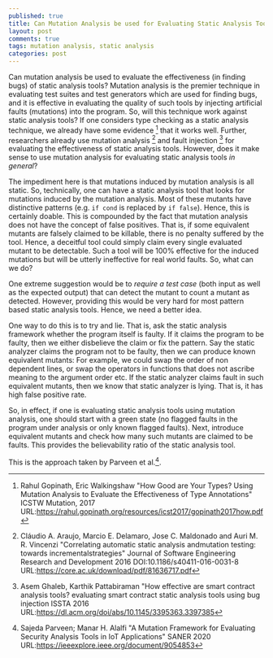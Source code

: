 ```yaml
---
published: true
title: Can Mutation Analysis be used for Evaluating Static Analysis Tools?
layout: post
comments: true
tags: mutation analysis, static analysis
categories: post
---
```


Can mutation analysis be used to evaluate the effectiveness (in finding bugs) of
static analysis tools?  Mutation analysis is the premier technique in evaluating
test suites and test generators which are used for finding bugs, and it is
effective in evaluating the quality of such tools by injecting artificial
faults (mutations) into the program.
So, will this technique work against static analysis tools? If one considers
type checking as a static analysis technique, we already have some evidence [^gopinath2017how] that it works well. Further, researchers already use mutation analysis [^araujo2016correlating] and fault injection [^ghaleb2020how] for evaluating the effectiveness of static analysis tools.
However, does it make sense to use mutation analysis
for evaluating static analysis tools _in general_?

The impediment here is that mutations induced by mutation analysis is all
static.  So, technically, one can have a static analysis tool that looks for
mutations induced by the mutation analysis. Most of these mutants have
distinctive patterns (e.g. `if cond` is replaced by `if false`). Hence, this
is certainly doable.
This is compounded by the fact that mutation analysis does not have the concept
of false positives. That is, if some equivalent mutants are falsely claimed to
be killable, there is no penalty suffered by the tool.
Hence, a deceitful tool could simply claim every single evaluated mutant to
be detectable.
Such a tool will be 100% effective for the induced mutations but will be utterly
ineffective for real world faults. So, what can we do?

One extreme suggestion would be to _require a test case_  (both input as well as
the expected output) that can detect the mutant to count a mutant as detected.
However, providing this would be very hard for most pattern based static
analysis tools. Hence, we need a better idea.

One way to do this is to try and lie. That is, ask the static analysis
framework whether the program itself is faulty. If it claims the program to
be faulty, then we either disbelieve the claim or fix the pattern. Say the
static analyzer claims the program not to be faulty, then we can produce
known equivalent mutants: For example, we could swap the order of non
dependent lines, or swap the operators in functions that does not ascribe
meaning to the argument order etc. If the static analyzer claims fault in
such equivalent mutants, then we know that static analyzer is lying. That is,
it has high false positive rate.

So, in effect, if one is evaluating static analysis tools using mutation
analysis, one should start with a green state (no flagged faults in
the program under analysis or only known flagged faults). Next, introduce
equivalent mutants and check how many such mutants are claimed to be
faults. This provides the believability ratio of the static analysis tool.

This is the approach taken by Parveen et al.[^parveen2020a].

[^gopinath2017how]: Rahul Gopinath, Eric Walkingshaw "How Good are Your Types? Using Mutation Analysis to Evaluate the Effectiveness of Type Annotations" ICSTW Mutation, 2017 URL:<https://rahul.gopinath.org/resources/icst2017/gopinath2017how.pdf>

[^araujo2016correlating]: Cláudio A. Araujo,  Marcio E. Delamaro, Jose C. Maldonado and Auri M. R. Vincenzi "Correlating automatic static analysis andmutation testing: towards incrementalstrategies" Journal of Software Engineering Research and Development 2016 DOI:10.1186/s40411-016-0031-8 URL:<https://core.ac.uk/download/pdf/81636717.pdf>

[^ghaleb2020how]: Asem  Ghaleb, Karthik Pattabiraman "How effective are smart contract analysis tools? evaluating smart contract static analysis tools using bug injection ISSTA 2016 URL:<https://dl.acm.org/doi/abs/10.1145/3395363.3397385>

[^parveen2020a]: Sajeda Parveen; Manar H. Alalfi "A Mutation Framework for Evaluating Security Analysis Tools in IoT Applications" SANER 2020 URL:<https://ieeexplore.ieee.org/document/9054853>
